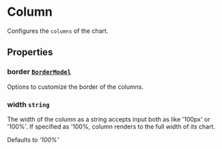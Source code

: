 # Column

Configures the `columns` of the chart.

## Properties

### border [`BorderModel`](./api-borderModel.html)

Options to customize the border of the columns.

### width `string`

The width of the column as a string accepts input both as like '100px' or '100%'.
If specified as '100%, column renders to the full width of its chart.

Defaults to *'100%'*
